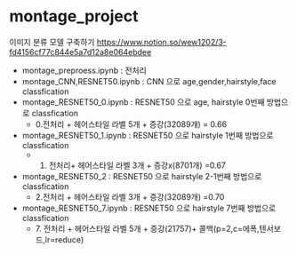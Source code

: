 # montage_project
이미지 분류 모델 구축하기
https://www.notion.so/wew1202/3-fd4156cf77c844e5a7d12a8e064ebdee



- montage_preproess.ipynb : 전처리
- montage_CNN,RESNET50.ipynb : CNN 으로 age,gender,hairstyle,face classfication
- montage_RESNET50_0.ipynb : RESNET50 으로 age, hairstyle 0번째 방법으로 classfication
  - 0.전처리 + 헤어스타일 라벨 5개 + 증강(32089개)  = 0.66
- montage_RESNET50_1.ipynb : RESNET50 으로 hairstyle 1번째 방법으로 classfication
  - 1. 전처리+ 헤어스타일 라벨 3개 + 증강x(8701개) =0.67
- montage_RESNET50_2 : RESNET50 으로 hairstyle 2-1번째 방법으로 classfication
  - 2.전처리 + 헤어스타일 라벨 3개 + 증강(32089개) =0.70
- montage_RESNET50_7.ipynb : RESNET50 으로 hairstyle 7번째 방법으로 classfication
  - 7. 전처리 + 헤어스타일 라벨 5개 + 증강(21757)+ 콜백(p=2,c=에폭,텐서보드,lr=reduce)
